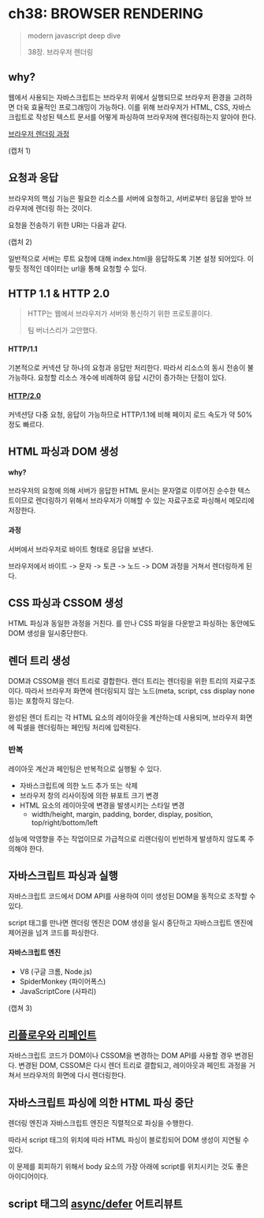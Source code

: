 # ch38: BROWSER RENDERING

> modern javascript deep dive
>
> 38장. 브라우저 렌더링

## why?

웹에서 사용되는 자바스크립트는 브라우저 위에서 실행되므로 브라우저 환경을 고려하면 더욱 효율적인 프로그래밍이 가능하다. 이를 위해 브라우저가 HTML, CSS, 자바스크립트로 작성된 텍스트 문서를 어떻게 파싱하여 브라우저에 렌더링하는지 알아야 한다.

[브라우저 렌더링 과정](https://chaeeun037.github.io/browser-rendering/)

(캡처 1)

## 요청과 응답

브라우저의 핵심 기능은 필요한 리소스를 서버에 요청하고, 서버로부터 응답을 받아 브라우저에 렌더링 하는 것이다.

요청을 전송하기 위한 URI는 다음과 같다.

(캡처 2)

일반적으로 서버는 루트 요청에 대해 index.html을 응답하도록 기본 설정 되어있다. 이렇듯 정적인 데이터는 url을 통해 요청할 수 있다.

## HTTP 1.1 & HTTP 2.0

> HTTP는 웹에서 브라우저가 서버와 통신하기 위한 프로토콜이다. 
>
> 팀 버너스리가 고안했다. 

#### HTTP/1.1

기본적으로 커넥션 당 하나의 요청과 응답만 처리한다. 따라서 리소스의 동시 전송이 불가능하다. 요청할 리소스 개수에 비례하여 응답 시간이 증가하는 단점이 있다.

#### [HTTP/2.0](https://developers.google.com/web/fundamentals/performance/http2?hl=ko)

커넥션당 다중 요청, 응답이 가능하므로 HTTP/1.1에 비해 페이지 로드 속도가 약 50%정도 빠르다.

## HTML 파싱과 DOM 생성

#### why?

브라우저의 요청에 의해 서버가 응답한 HTML 문서는 문자열로 이루어진 순수한 텍스트이므로 렌더링하기 위해서 브라우저가 이해할 수 있는 자료구조로 파싱해서 메모리에 저장한다.

#### 과정

서버에서 브라우저로 바이트 형태로 응답을 보낸다.

브라우저에서 바이트 -> 문자 -> 토큰 -> 노드 -> DOM 과정을 거쳐서 렌더링하게 된다.

## CSS 파싱과 CSSOM 생성

HTML 파싱과 동일한 과정을 거친다. <link>를 만나 CSS 파일을 다운받고 파싱하는 동안에도 DOM 생성을 일시중단한다.

## 렌더 트리 생성

DOM과 CSSOM을 렌더 트리로 결합한다. 렌더 트리는 렌더링을 위한 트리의 자료구조이다. 따라서 브라우저 화면에 렌더링되지 않는 노드(meta, script, css display none 등)는 포함하지 않는다.

완성된 렌더 트리는 각 HTML 요소의 레이아웃을 계산하는데 사용되며, 브라우저 화면에 픽셀을 렌더링하는 페인팅 처리에 입력된다.

### 반복

레이아웃 계산과 페인팅은 반복적으로 실행될 수 있다.

* 자바스크립트에 의한 노드 추가 또는 삭제
* 브라우저 창의 리사이징에 의한 뷰포트 크기 변경
* HTML 요소의 레이아웃에 변경을 발생시키는 스타일 변경
  * width/height, margin, padding, border, display, position, top/right/bottom/left

성능에 악영향을 주는 작업이므로 가급적으로 리렌더링이 빈번하게 발생하지 않도록 주의해야 한다.

## 자바스크립트 파싱과 실행

자바스크립트 코드에서 DOM API를 사용하여 이미 생성된 DOM을 동적으로 조작할 수 있다.

script 태그를 만나면 렌더링 엔진은 DOM 생성을 일시 중단하고 자바스크립트 엔진에 제어권을 넘겨 코드를 파싱한다.

#### 자바스크립트 엔진

* V8 (구글 크롬, Node.js)
* SpiderMonkey (파이어폭스)
* JavaScriptCore (사파리)

(캡쳐 3)

## [리플로우와 리페인트](https://chaeeun037.github.io/repaint-reflow/)

자바스크립트 코드가 DOM이나 CSSOM을 변경하는 DOM API를 사용할 경우 변경된다. 변경된 DOM, CSSOM은 다시 렌더 트리로 결합되고, 레이아웃과 페인트 과정을 거쳐서 브라우저의 화면에 다시 렌더링한다.



## 자바스크립트 파싱에 의한 HTML 파싱 중단

렌더링 엔진과 자바스크립트 엔진은 직렬적으로 파싱을 수행한다. 

따라서 script 태그의 위치에 따라 HTML 파싱이 블로킹되어 DOM 생성이 지연될 수 있다.

이 문제를 회피하기 위해서 body 요소의 가장 아래에 script를 위치시키는 것도 좋은 아이디어이다.



## script 태그의 [async/defer](https://chaeeun037.github.io/defer-async/) 어트리뷰트

